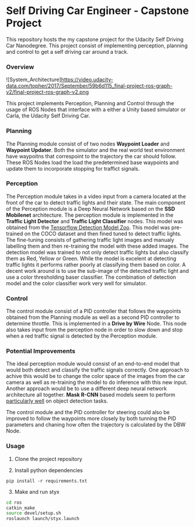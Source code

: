 # Self Driving Car Engineer - Capstone Project

This repository hosts the my capstone project for the Udacity Self Driving Car Nanodegree. This project consist of implementing perception, planning and control to get a self driving car around a track.

### Overview

![System_Architecture]https://video.udacity-data.com/topher/2017/September/59b6d115_final-project-ros-graph-v2/final-project-ros-graph-v2.png

This project implements Perception, Planning and Control through the usage of ROS Nodes that interface with a either a Unity based simulator or Carla, the Udacity Self Driving Car. 

### Planning

The Planning module consist of of two nodes **Waypoint Loader** and **Waypoint Updater**. Both the simulator and the real world test environment have waypoitns that correspoint to the trajectory the car should follow. These ROS Nodes load the load the predetermined base waypoints and update them to incorporate stopping for traffict signals. 

### Perception

The Perception module takes in a video input from a camera located at the front of the car to detect traffic lights and their state. The main component of the Perception module is a Deep Neural Network based on the **SSD Mobilenet** architecture. The perception module is implemented in the **Traffic Light Detector** and **Traffic Light Classifier** nodes. This model was obtained from the [Tensorflow Detection Model Zoo](https://github.com/tensorflow/models/blob/master/research/object_detection/g3doc/detection_model_zoo.md). This model was pre-trained on the COCO dataset and then fined tuned to detect traffic lights. The fine-tuning consists of gathering traffic light images and manualy labelling them and then re-training the model with these added images. The detection model was trained to not only detect traffic lights but also classify them as Red, Yellow or Green. While the model is excelent at detecting traffic lights it performs rather poorly at classifying them based on color. A decent work around is to use the sub-image of the detected traffic light and use a color thresholding baser classifier. The combination of detection model and the color classifier work very well for simulator.

### Control

The control module consist of a PID controller that follows the waypoints obtained from the Planning module as well as a second PID controller to determine throttle. This is implemented in a **Drive by Wire** Node. This node also takes input from the perception node in order to slow down and stop when a red traffic signal is detected by the Perception module.

### Potential Improvements

The ideal perception module would consist of an end-to-end model that would both detect and classify the traffic signals correctly. One approach to achive this would be to change the color space of the images from the car camera as well as re-training the model to do inference with this new input. Another approach would be to use a different deep neural network architecture all together. **Mask R-CNN** based models seem to perform [particularly well](https://paperswithcode.com/sota/object-detection-on-coco) on object detection tasks.

The control module and the PID controller for steering could also be improved to follow the waypoints more closely by both tunning the PID parameters and chaning how often the trajectory is calculated by the DBW Node.


### Usage

1. Clone the project repository

2. Install python dependencies
```
pip install -r requirements.txt
```
3. Make and run styx
```bash
cd ros
catkin_make
source devel/setup.sh
roslaunch launch/styx.launch
```
